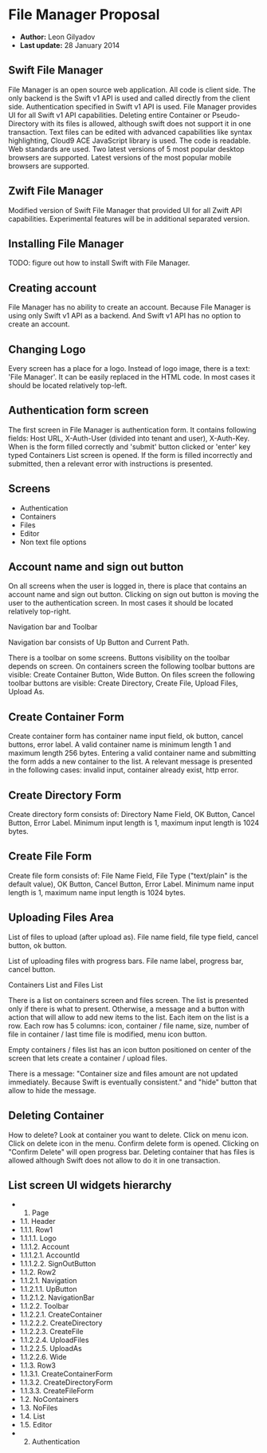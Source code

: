 
# File Manager Proposal
  * **Author:** Leon Gilyadov
  * **Last update:** 28 January 2014

## Swift File Manager

File Manager is an open source web application. All code is client
side. The only backend is the Swift v1 API is used and called directly
from the client side. Authentication specified in Swift v1 API is
used. File Manager provides UI for all Swift v1 API capabilities.
Deleting entire Container or Pseudo-Directory with its files is
allowed, although swift does not support it in one transaction. Text
files can be edited with advanced capabilities like syntax
highlighting, Cloud9 ACE JavaScript library is used. The code is
readable. Web standards are used. Two latest versions of 5 most
popular desktop browsers are supported. Latest versions of the most
popular mobile browsers are supported.

## Zwift File Manager

Modified version of Swift File Manager that provided UI for all Zwift
API capabilities. Experimental features will be in additional
separated version.

## Installing File Manager

TODO: figure out how to install Swift with File Manager.

## Creating account

File Manager has no ability to create an account. Because File Manager
is using only Swift v1 API as a backend. And Swift v1 API has no
option to create an account.

## Changing Logo

Every screen has a place for a logo. Instead of logo image, there is a
text: 'File Manager'. It can be easily replaced in the HTML code. In
most cases it should be located relatively top-left.

## Authentication form screen

The first screen in File Manager is authentication form. It contains
following fields: Host URL, X-Auth-User (divided into tenant and
user), X-Auth-Key. When is the form filled correctly and 'submit'
button clicked or 'enter' key typed Containers List screen is opened.
If the form is filled incorrectly and submitted, then a relevant error
with instructions is presented.

## Screens
  * Authentication
  * Containers
  * Files
  * Editor
  * Non text file options

## Account name and sign out button

On all screens when the user is logged in, there is place that
contains an account name and sign out button. Clicking on sign out
button is moving the user to the authentication screen. In most cases
it should be located relatively top-right.

Navigation bar and Toolbar

Navigation bar consists of Up Button and Current Path.

There is a toolbar on some screens. Buttons visibility on the toolbar
depends on screen. On containers screen the following toolbar buttons
are visible: Create Container Button, Wide Button. On files screen the
following toolbar buttons are visible: Create Directory, Create File,
Upload Files, Upload As.

## Create Container Form

Create container form has container name input field, ok button,
cancel buttons, error label. A valid container name is minimum length
1 and maximum length 256 bytes. Entering a valid container name and
submitting the form adds a new container to the list. A relevant
message is presented in the following cases: invalid input, container
already exist, http error.

## Create Directory Form

Create directory form consists of: Directory Name Field, OK Button,
Cancel Button, Error Label. Minimum input length is 1, maximum input
length is 1024 bytes.

## Create File Form

Create file form consists of: File Name Field, File Type ("text/plain"
is the default value), OK Button, Cancel Button, Error Label. Minimum
name input length is 1, maximum name input length is 1024 bytes.

## Uploading Files Area

List of files to upload (after upload as). File name field, file type
field, cancel button, ok button.

List of uploading files with progress bars. File name label, progress
bar, cancel button.

Containers List and Files List

There is a list on containers screen and files screen. The list is
presented only if there is what to present. Otherwise, a message and a
button with action that will allow to add new items to the list. Each
item on the list is a row. Each row has 5 columns: icon, container /
file name, size, number of file in container / last time file is
modified, menu icon button.

Empty containers / files list has an icon button positioned on center
of the screen that lets create a container / upload files.

There is a message: "Container size and files amount are not updated
immediately. Because Swift is eventually consistent." and "hide"
button that allow to hide the message.

## Deleting Container

How to delete? Look at container you want to delete. Click on menu
icon. Click on delete icon in the menu. Confirm delete form is opened.
Clicking on "Confirm Delete" will open progress bar. Deleting
container that has files is allowed although Swift does not allow to
do it in one transaction.

## List screen UI widgets hierarchy

  * 1. Page
  * 1.1. Header
  * 1.1.1. Row1
  * 1.1.1.1. Logo
  * 1.1.1.2. Account
  * 1.1.1.2.1. AccountId
  * 1.1.1.2.2. SignOutButton
  * 1.1.2. Row2
  * 1.1.2.1. Navigation
  * 1.1.2.1.1. UpButton
  * 1.1.2.1.2. NavigationBar
  * 1.1.2.2. Toolbar
  * 1.1.2.2.1. CreateContainer
  * 1.1.2.2.2. CreateDirectory
  * 1.1.2.2.3. CreateFile
  * 1.1.2.2.4. UploadFiles
  * 1.1.2.2.5. UploadAs
  * 1.1.2.2.6. Wide
  * 1.1.3. Row3
  * 1.1.3.1. CreateContainerForm
  * 1.1.3.2. CreateDirectoryForm
  * 1.1.3.3. CreateFileForm
  * 1.2. NoContainers
  * 1.3. NoFiles
  * 1.4. List
  * 1.5. Editor
  * 2. Authentication
